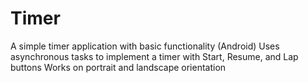 # Timer
A simple timer application with basic functionality (Android)
Uses asynchronous tasks to implement a timer with Start, Resume, and Lap buttons
Works on portrait and landscape orientation

